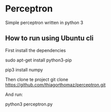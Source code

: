 # Perceptron

Simple perceptron written in python 3

## How to run using Ubuntu cli

First install the dependencies

sudo apt-get install python3-pip

pip3 install numpy


Then clone te project
git clone https://github.com/thiagorthomaz/perceptron.git


And run:

python3 perceptron.py
